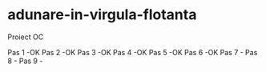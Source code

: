 adunare-in-virgula-flotanta
===========================

Proiect OC


Pas 1 -OK
Pas 2 -OK
Pas 3 -OK
Pas 4 -OK
Pas 5 -OK
Pas 6 -OK
Pas 7 -
Pas 8 -
Pas 9 -
